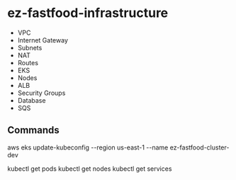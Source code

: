 # ez-fastfood-infrastructure

- VPC
- Internet Gateway
- Subnets
- NAT
- Routes
- EKS
- Nodes
- ALB
- Security Groups
- Database
- SQS


## Commands

aws eks update-kubeconfig --region us-east-1 --name ez-fastfood-cluster-dev

kubectl get pods
kubectl get nodes
kubectl get services

